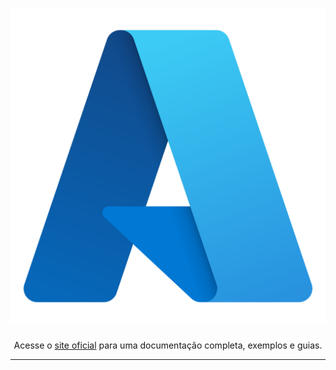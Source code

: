 <h1 align="center" style="border-bottom: none">
    <img alt="Azure" src="./img/azure.png">
</h1>

<p align="center">Acesse o <a href="https://learn.microsoft.com/en-us/azure/?product=popular" target="_blank">site oficial</a> 
para uma documentação completa, exemplos e guias.</p>

---
